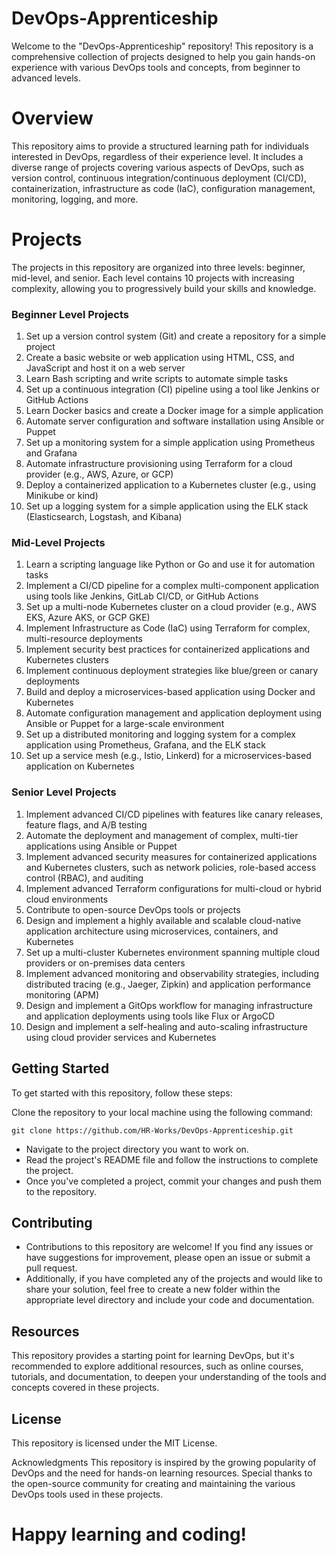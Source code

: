 # DevOps-Apprenticeship
Welcome to the "DevOps-Apprenticeship" repository! This repository is a comprehensive collection of projects designed to help you gain hands-on experience with various DevOps tools and concepts, from beginner to advanced levels.

# Overview
This repository aims to provide a structured learning path for individuals interested in DevOps, regardless of their experience level. It includes a diverse range of projects covering various aspects of DevOps, such as version control, continuous integration/continuous deployment (CI/CD), containerization, infrastructure as code (IaC), configuration management, monitoring, logging, and more.

# Projects
The projects in this repository are organized into three levels: beginner, mid-level, and senior. Each level contains 10 projects with increasing complexity, allowing you to progressively build your skills and knowledge.

### Beginner Level Projects
1. Set up a version control system (Git) and create a repository for a simple project
2. Create a basic website or web application using HTML, CSS, and JavaScript and host it on a web server
3. Learn Bash scripting and write scripts to automate simple tasks
4. Set up a continuous integration (CI) pipeline using a tool like Jenkins or GitHub Actions
5. Learn Docker basics and create a Docker image for a simple application
6. Automate server configuration and software installation using Ansible or Puppet
7. Set up a monitoring system for a simple application using Prometheus and Grafana
8. Automate infrastructure provisioning using Terraform for a cloud provider (e.g., AWS, Azure, or GCP)
9. Deploy a containerized application to a Kubernetes cluster (e.g., using Minikube or kind)
10. Set up a logging system for a simple application using the ELK stack (Elasticsearch, Logstash, and Kibana)

### Mid-Level Projects
1. Learn a scripting language like Python or Go and use it for automation tasks
2. Implement a CI/CD pipeline for a complex multi-component application using tools like Jenkins, GitLab CI/CD, or GitHub Actions
3. Set up a multi-node Kubernetes cluster on a cloud provider (e.g., AWS EKS, Azure AKS, or GCP GKE)
4. Implement Infrastructure as Code (IaC) using Terraform for complex, multi-resource deployments
5. Implement security best practices for containerized applications and Kubernetes clusters
6. Implement continuous deployment strategies like blue/green or canary deployments
7. Build and deploy a microservices-based application using Docker and Kubernetes
8. Automate configuration management and application deployment using Ansible or Puppet for a large-scale environment
9. Set up a distributed monitoring and logging system for a complex application using Prometheus, Grafana, and the ELK stack
10. Set up a service mesh (e.g., Istio, Linkerd) for a microservices-based application on Kubernetes

### Senior Level Projects
1. Implement advanced CI/CD pipelines with features like canary releases, feature flags, and A/B testing
2. Automate the deployment and management of complex, multi-tier applications using Ansible or Puppet
3. Implement advanced security measures for containerized applications and Kubernetes clusters, such as network policies, role-based access control (RBAC), and auditing
4. Implement advanced Terraform configurations for multi-cloud or hybrid cloud environments
5. Contribute to open-source DevOps tools or projects
6. Design and implement a highly available and scalable cloud-native application architecture using microservices, containers, and Kubernetes
7. Set up a multi-cluster Kubernetes environment spanning multiple cloud providers or on-premises data centers
8. Implement advanced monitoring and observability strategies, including distributed tracing (e.g., Jaeger, Zipkin) and application performance monitoring (APM)
9. Design and implement a GitOps workflow for managing infrastructure and application deployments using tools like Flux or ArgoCD
10. Design and implement a self-healing and auto-scaling infrastructure using cloud provider services and Kubernetes

## Getting Started
To get started with this repository, follow these steps:

Clone the repository to your local machine using the following command:
```
git clone https://github.com/HR-Works/DevOps-Apprenticeship.git
```
- Navigate to the project directory you want to work on.
- Read the project's README file and follow the instructions to complete the project.
- Once you've completed a project, commit your changes and push them to the repository.
## Contributing
- Contributions to this repository are welcome! If you find any issues or have suggestions for improvement, please open an issue or submit a pull request. 
- Additionally, if you have completed any of the projects and would like to share your solution, feel free to create a new folder within the appropriate level directory and include your code and documentation.

## Resources
This repository provides a starting point for learning DevOps, but it's recommended to explore additional resources, such as online courses, tutorials, and documentation, to deepen your understanding of the tools and concepts covered in these projects.

## License
This repository is licensed under the MIT License.

Acknowledgments
This repository is inspired by the growing popularity of DevOps and the need for hands-on learning resources. Special thanks to the open-source community for creating and maintaining the various DevOps tools used in these projects.

# Happy learning and coding!
